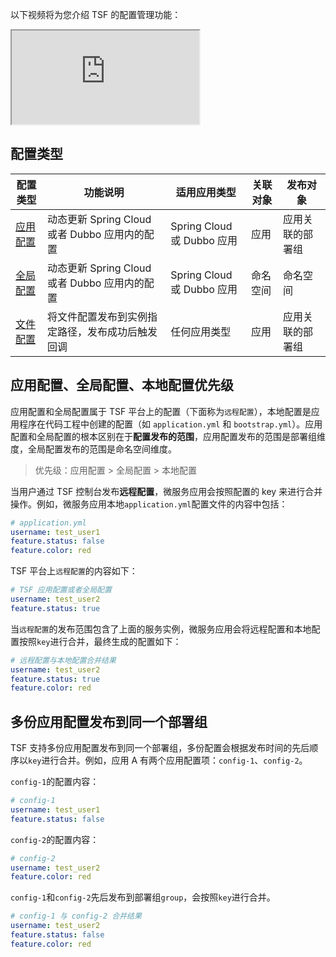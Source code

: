 以下视频将为您介绍 TSF 的配置管理功能：
<div class="doc-video-mod"><iframe src="https://cloud.tencent.com/edu/learning/quick-play/2038-24381?source=gw.doc.media&withPoster=1&notip=1"></iframe></div>

## 配置类型

| 配置类型 | 功能说明                                         | 适用应用类型               | 关联对象 |发布对象 |
| -------- | ------------------------------------------------ | -------------------------- | -------- |-------- |
| [应用配置](https://cloud.tencent.com/document/product/649/15539) | 动态更新 Spring Cloud 或者 Dubbo 应用内的配置    | Spring Cloud 或 Dubbo 应用 | 应用 |应用关联的部署组   |
| [全局配置](https://cloud.tencent.com/document/product/649/17827) | 动态更新 Spring Cloud 或者 Dubbo 应用内的配置    | Spring Cloud 或 Dubbo 应用 |命名空间| 命名空间 |
| [文件配置](https://cloud.tencent.com/document/product/649/30825) | 将文件配置发布到实例指定路径，发布成功后触发回调 | 任何应用类型       |应用        | 应用关联的部署组  |



## 应用配置、全局配置、本地配置优先级

应用配置和全局配置属于 TSF 平台上的配置（下面称为`远程配置`），本地配置是应用程序在代码工程中创建的配置（如 `application.yml` 和 `bootstrap.yml`）。应用配置和全局配置的根本区别在于**配置发布的范围**，应用配置发布的范围是部署组维度，全局配置发布的范围是命名空间维度。
>优先级：应用配置 > 全局配置 > 本地配置

当用户通过 TSF 控制台发布**远程配置**，微服务应用会按照配置的 key 来进行合并操作。例如，微服务应用本地`application.yml`配置文件的内容中包括：
```yaml
# application.yml
username: test_user1
feature.status: false
feature.color: red
```

TSF 平台上`远程配置`的内容如下：
```yaml
# TSF 应用配置或者全局配置
username: test_user2
feature.status: true
```

当`远程配置`的发布范围包含了上面的服务实例，微服务应用会将远程配置和本地配置按照`key`进行合并，最终生成的配置如下：
```yaml
# 远程配置与本地配置合并结果
username: test_user2
feature.status: true
feature.color: red
```



## 多份应用配置发布到同一个部署组
TSF 支持多份应用配置发布到同一个部署组，多份配置会根据发布时间的先后顺序以`key`进行合并。例如，应用 A 有两个应用配置项：`config-1`、`config-2`。

`config-1`的配置内容：

```yaml
# config-1
username: test_user1
feature.status: false
```

`config-2`的配置内容：

```yaml
# config-2
username: test_user2
feature.color: red
```

 `config-1`和`config-2`先后发布到部署组`group`，会按照`key`进行合并。

```yaml
# config-1 与 config-2 合并结果
username: test_user2
feature.status: false
feature.color: red
```

